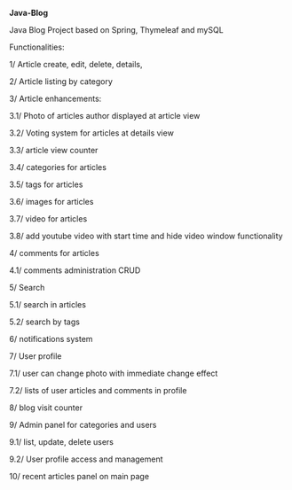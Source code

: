 **Java-Blog**

Java Blog Project based on Spring, Thymeleaf and mySQL

Functionalities:

1/ Article create, edit, delete, details, 

2/ Article listing by category

3/ Article enhancements:

3.1/ Photo of articles author displayed at article view

3.2/ Voting system for articles at details view

3.3/ article view counter

3.4/ categories for articles

3.5/ tags for articles

3.6/ images for articles

3.7/ video for articles

3.8/ add youtube video with start time and hide video window functionality

4/ comments for articles

4.1/ comments administration CRUD

5/ Search

5.1/ search in articles

5.2/ search by tags

6/ notifications system

7/ User profile

7.1/ user can change photo with immediate change effect

7.2/ lists of user articles and comments in profile

8/ blog visit counter

9/ Admin panel for categories and users

9.1/ list, update, delete users

9.2/ User profile access and management

10/ recent articles panel on main page